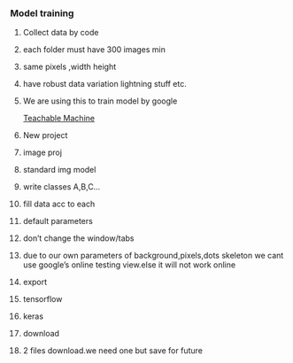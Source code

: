 ### Model training

1. Collect data by code
2. each folder must have 300 images min
3. same pixels ,width height
4. have robust data variation lightning stuff etc.
5. We are using this to train model by google
    
    [Teachable Machine](https://teachablemachine.withgoogle.com/)
    
6. New project
7. image proj
8. standard img model
9. write classes A,B,C…
10. fill data acc to each
11. default parameters
12. don’t change the window/tabs 
13. due to our own parameters of background,pixels,dots skeleton we cant use google’s online testing view.else it will not work online
14. export
15. tensorflow
16. keras
17. download
18. 2 files download.we need one but save for future